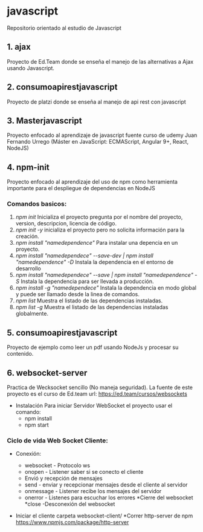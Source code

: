 # javascript
Repositorio orientado al estudio de Javascript

## 1. ajax
Proyecto de Ed.Team donde se enseña el manejo de las alternativas a Ajax usando Javascript.
## 2. consumoapirestjavascript
Proyecto de platzi donde se enseña al manejo de api rest con javascript

## 3. Masterjavascript
Proyecto enfocado al aprendizaje de javascript fuente curso de udemy Juan Fernando Urrego (Máster en JavaScript: ECMAScript, Angular 9+, React, NodeJS)

## 4. npm-init
Proyecto enfocado al aprendizaje del uso de npm como herramienta importante para el despliegue de dependencias en NodeJS
### Comandos basicos:
1. *npm init* Inicializa el proyecto pregunta por el nombre del proyecto, version, descripcion, licencia de código.
2. *npm init -y* inicializa el proyecto pero no solicita información para la creación.
3. *npm install "namedependence"* Para instalar una depencia en un proyecto.
4.  *npm install "namedependece" --save-dev | npm install "namedependence" -D*  Instala la dependencia en el entorno de desarrollo
5.  *npm install "namedependece" --save | npm install "namedependence" -S*  Instala la dependencia para ser llevada a producción.
6.  *npm install -g "namedependece"*  Instala la dependencia en modo global y puede ser llamado desde la linea de comandos.
7.  *npm list*  Muestra el listado de las dependencias instaladas.
8.  *npm list -g*  Muestra el listado de las dependencias instaladas globalmente.

## 5. consumoapirestjavascript
Proyecto de ejemplo como leer un pdf usando NodeJs y procesar su contenido.

## 6. websocket-server
Practica de Wecksocket sencillo (No maneja seguridad). La fuente de este proyecto es el curso de Ed.team url: https://ed.team/cursos/websockets

* Instalación Para iniciar Servidor WebSocket el proyecto usar el comando:
    * npm install
    * npm start

### Ciclo de vida Web Socket Cliente:
* Conexión:
    *   websocket - Protocolo ws
    *   onopen - Listener saber si se conecto el cliente
    *   Envió y recepción de mensajes
    *   send - enviar y recepcionar mensajes desde el cliente al servidor
    *   onmessage - Listener recibe los mensajes del servidor
    *   onerror - Listenes para escuchar los errores
*Cierre del websocket
    *close -Desconexión del websocket

* Iniciar el cliente carpeta websocket-client/
    *Correr http-server de npm https://www.npmjs.com/package/http-server